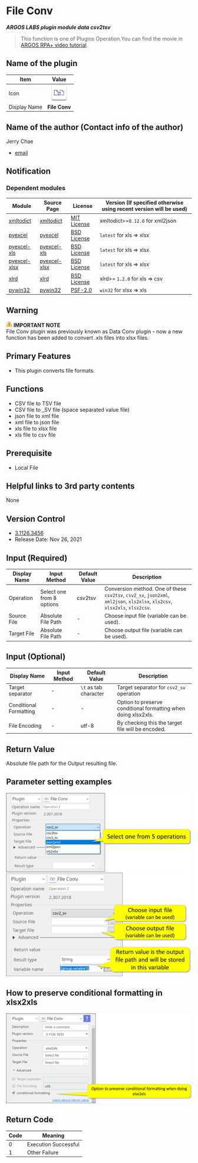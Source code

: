 # File Conv

***ARGOS LABS plugin module data csv2tsv***

> This function is one of Plugins Operation.You can find the movie in [ARGOS RPA+ video tutorial](https://www.argos-labs.com/video-tutorial/).

## Name of the plugin
Item         | Value
-------------|:---:
Icon         | ![fileconv](icon.png) 
Display Name | **File Conv**

## Name of the author (Contact info of the author)

Jerry Chae
* [email](mailto:mcchae@argos-labs.com)

[comment]: <> (* [github]&#40;https://github.com/Jerry-Chae&#41;)

## Notification

### Dependent modules
Module | Source Page                                            | License | Version (If specified otherwise using recent version will be used)
---|--------------------------------------------------------|---|---
[xmltodict](https://pypi.org/project/xmltodict/) | [xmltodict](https://github.com/martinblech/xmltodict)  | [MIT License](https://github.com/martinblech/xmltodict/blob/master/LICENSE) | xmltodict>=`0.12.0` for xml2json
[pyexcel](https://pypi.org/project/pyexcel/) | [pyexcel](https://github.com/pyexcel/pyexcel)          | [BSD License](https://github.com/pyexcel/pyexcel/blob/dev/LICENSE) | `latest` for xls => xlsx
[pyexcel-xls](https://pypi.org/project/pyexcel-xls/) | [pyexcel-xls](https://github.com/pyexcel/pyexcel-xls)  | [BSD License](https://github.com/pyexcel/pyexcel-xls/blob/dev/LICENSE) | `latest` for xls => xlsx
[pyexcel-xlsx](https://pypi.org/project/pyexcel-xlsx/) | [pyexcel-xlsx](https://github.com/pyexcel/pyexcel-xlsx) | [BSD License](https://github.com/pyexcel/pyexcel-xlsx/blob/dev/LICENSE) | `latest` for xls => xlsx
[xlrd](https://pypi.org/project/xlrd/) | [xlrd](https://github.com/python-excel/xlrd) | [BSD License](https://github.com/python-excel/xlrd/blob/master/LICENSE) | xlrd>=  `1.2.0` for xls => csv
[pywin32](https://pypi.org/project/pywin32/) | [pywin32](https://github.com/mhammond/pywin32) | [PSF-2.0](https://github.com/mhammond/pywin32/blob/main/Pythonwin/License.txt) | `win32` for xlsx => xls

## Warning 
![warning.png](warning.png) **IMPORTANT NOTE**<br>
File Conv plugin was previously known as Data Conv plugin - now a new function has been added to convert .xls files into xlsx files.
## Primary Features
* This plugin converts file formats.

## Functions
* CSV file to TSV file
* CSV file to _SV file (space separated value file)
* json file to xml file
* xml file to json file
* xls file to xlsx file
* xls file to csv file
## Prerequisite
* Local File

## Helpful links to 3rd party contents
None

## Version Control 
* [3.1126.3456](setup.yaml)
* Release Date: Nov 26, 2021

## Input (Required) 
Display Name | Input Method | Default Value | Description
---|----------|---------------|---------
Operation | Select one from 8 options  | csv2tsv       | Conversion method. One of these `csv2tsv`, `csv2_sv`, `json2xml`, `xml2json`, `xls2xlsx`, `xls2csv`, `xlsx2xls`, `xlsx2csv`.
Source File | Absolute File Path | - | Choose input file (variable can be used).
Target File | Absolute File Path | - | Choose output file (variable can be used).

## Input (Optional)
Display Name | Input Method        | Default Value | Description
---|---------------------|---------------|---------
Target separator | - | `\t` as tab character | Target separator for `csv2_sv` operation
Conditional Formatting | -                   | -             | Option to preserve conditional formatting when doing xlsx2xls.
File Encoding | -                   | utf-8         | By checking this the target file will be encoded.



## Return Value
Absolute file path for the Output resulting file.

## Parameter setting examples


![Text_from_Image](README_01.png)
![Text_from_Image](README_02.png)
## How to preserve conditional formatting in xlsx2xls
![Text_from_Image](README_03.png)


## Return Code
Code | Meaning
---|---
0 | Execution Successful
1 | Other Failure
    
